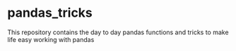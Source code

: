 # pandas_tricks
This repository contains the day to day pandas functions and tricks to make life easy working with pandas
